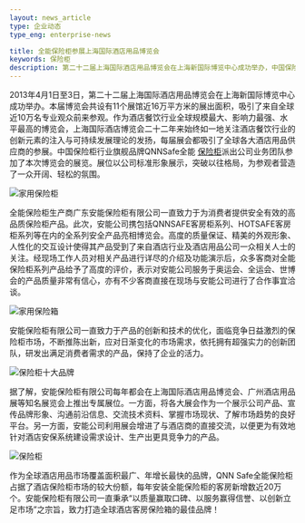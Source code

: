 ```yaml
---
layout: news_article
type: 企业动态
type_eng: enterprise-news

title: 全能保险柜参展上海国际酒店用品博览会
keywords: 保险柜
description: 第二十二届上海国际酒店用品博览会在上海新国际博览中心成功举办，中国保险柜行业旗舰品牌QNNSafe全能保险柜派出公司团队参加了本次博览会。
---
```

2013年4月1日至3日，第二十二届上海国际酒店用品博览会在上海新国际博览中心成功举办。本届博览会共设有11个展馆近16万平方米的展出面积，吸引了来自全球近10万名专业观众前来参观。作为酒店餐饮行业全球规模最大、影响力最强、水平最高的博览会，上海国际酒店博览会二十二年来始终如一地关注酒店餐饮行业的创新元素的注入与可持续发展理论的发扬，每届展会都吸引了全球各大酒店用品供应商的参展。中国保险柜行业旗舰品牌QNNSafe全能 [保险柜](http://www.qnn.com.cn/)派出公司业务团队参加了本次博览会的展览。展位以公司标准形象展示，突破以往格局，为参观者营造了一众开阔、轻松的氛围。

![家用保险柜](http://www.qnn.com.cn/image-news/id037201.jpg)

全能保险柜生产商广东安能保险柜有限公司一直致力于为消费者提供安全有效的高品质保险柜产品。此次，安能公司携包括QNNSAFE客房柜系列、HOTSAFE客房柜系列等在内的全系列安全产品亮相博览会。高度的质量保证、精美的外观形象、人性化的交互设计使得其产品受到了来自酒店行业及酒店用品公司一众相关人士的关注。经现场工作人员对相关产品进行详尽的介绍及功能演示后，众多客商对全能保险柜系列产品给予了高度的评价，表示对安能公司服务于奥运会、全运会、世博会的产品质量非常有信心，亦有不少客商直接在现场与安能公司进行了合作事宜洽谈。

![家用保险箱](http://www.qnn.com.cn/image-news/id037202.jpg)

安能保险柜有限公司一直致力于产品的创新和技术的优化，面临竞争日益激烈的保险柜市场，不断推陈出新，应对日渐变化的市场需求，依托拥有超强实力的创新团队，研发出满足消费者需求的产品，保持了企业的活力。

![保险柜十大品牌](http://www.qnn.com.cn/image-news/id037203.jpg)

据了解，安能保险柜有限公司每年都会在上海国际酒店用品博览会、广州酒店用品展等知名展览会上推出专属展位。一方面，将各大展会作为一个展示公司产品、宣传品牌形象、沟通前沿信息、交流技术资料、掌握市场现状、了解市场趋势的良好平台。另一方面，安能公司利用展会增进了与酒店商的直接交流，以便更为有效地针对酒店安保系统建设需求设计、生产出更具竞争力的产品。

![保险柜](http://www.qnn.com.cn/image-news/id037204.jpg)

作为全球酒店用品市场覆盖面积最广、年增长最快的品牌，QNN Safe全能保险柜占据了酒店保险柜市场的较大份额，每年安装全能保险柜的客房新增数近20万个。安能保险柜有限公司一直秉承“以质量赢取口碑、以服务赢得信誉、以创新立足市场”之宗旨，致力打造全球酒店客房保险箱的最佳品牌！
